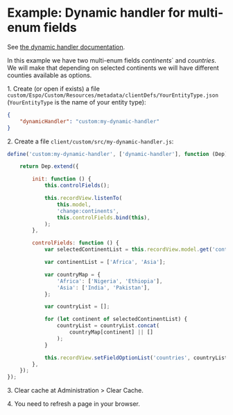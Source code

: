 # Example: Dynamic handler for multi-enum fields

See [the dynamic handler documentation](../dynamic-handler.md).

In this example we have two multi-enum fields *continents*` and *countries*. We will make that depending on selected continents we will have different counties
available as options.

1\. Create (or open if exists) a file `custom/Espo/Custom/Resources/metadata/clientDefs/YourEntityType.json` (`YourEntityType` is the name of your entity type):

```json
{
    "dynamicHandler": "custom:my-dynamic-handler"
}
```

2\. Create a file `client/custom/src/my-dynamic-handler.js`:

```js
define('custom:my-dynamic-handler', ['dynamic-handler'], function (Dep) {

    return Dep.extend({

        init: function () {
            this.controlFields();

            this.recordView.listenTo(
                this.model,
                'change:continents',
                this.controlFields.bind(this),
            );
        },

        controlFields: function () {
            var selectedContinentList = this.recordView.model.get('continents') || [];

            var continentList = ['Africa', 'Asia'];

            var countryMap = {
                'Africa': ['Nigeria', 'Ethiopia'],
                'Asia': ['India', 'Pakistan'],
            };

            var countryList = [];

            for (let continent of selectedContinentList) {
                countryList = countryList.concat(
                    countryMap[continent] || []
                );
            }

            this.recordView.setFieldOptionList('countries', countryList);
        },
    });
});
```

3\. Clear cache at Administration > Clear Cache.

4\. You need to refresh a page in your browser.

